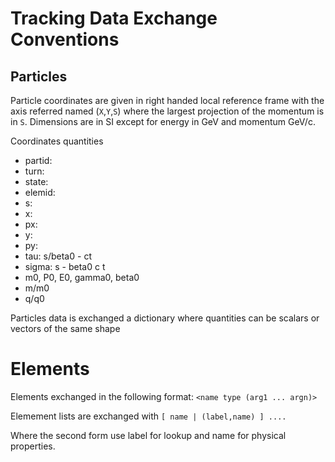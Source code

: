 # Tracking Data Exchange Conventions

## Particles

Particle coordinates are given in right handed local reference frame with the axis referred named (`X`,`Y`,`S`) where the largest projection of the momentum is in `S`. Dimensions are in SI except for energy in GeV and momentum GeV/c.

Coordinates quantities

* partid: 
* turn: 
* state:
* elemid:
* s:
* x:
* px:
* y:
* py:
* tau: s/beta0 - ct
* sigma: s  - beta0 c t 
* m0, P0, E0, gamma0, beta0
* m/m0
* q/q0

Particles data is exchanged a dictionary where quantities can be scalars or vectors of the same shape

# Elements

Elements exchanged in the following format:
  `<name type (arg1 ... argn)>`

Elemement lists are exchanged with
  `[ name | (label,name) ] ....`

Where the second form use label for lookup and name for physical properties.






